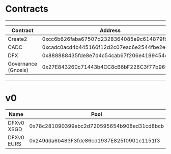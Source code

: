 # Contracts

---

| Contract | Address |
| ---- | ---- |
| Create2 | 0xcc6b626faba67507d2328364085e9c614879fbd5 |
| CADC | 0xcadc0acd4b445166f12d2c07eac6e2544fbe2eef |
| DFX | 0x888888435fde8e7d4c54cab67f206e4199454c60 |
| Governance (Gnosis) | 0x27E843260c71443b4CC8cB6bF226C3f77b9695AF |

---

# v0

| Name | Pool | Token |
| ---- | ---- | ---- |
| DFXv0 XSGD | 0x78c281090399ebc2d720595654b908ed31cd8bcb | 0x1d55fb62451d36448b0f4fc4a0ff1b6e2ce9cef7 |
| DFXv0 EURS | 0x249dda6b483F3fde86cd1937E825f0901c1151f3 | 0x20DeD7F6F8dbb6C1CC989fC923fB180142Ee0144 |
